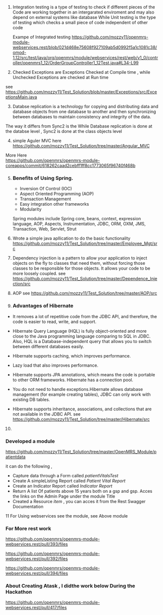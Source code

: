 1. Integration testing is a type of testing to check if different pieces of the Code are working together in an intergarated enviroment and may also depend on external systems like database
   While Unit testing is the type of testing which checks a small piece of code independent of other code

   Exampe of Integrated testing 
  https://github.com/mozzy11/openmrs-module-webservices.rest/blob/021d468e75608f927109ab5d0992f5a1c1081c38/omod-1.12/src/test/java/org/openmrs/module/webservices/rest/web/v1_0/controller/openmrs1_12/OrderGroupController1_12Test.java#L34-L99


  2. Checked Exceptions are Exceptions Checked at Compile time , while Unchecked Exceptions are checked at Run time

  see  https://github.com/mozzy11/Test_Solution/blob/master/Exceptions/src/ExceptionsMain.java

  3. Databse replication is a technology for copying and distributing data and database objects from one database to another and then synchronizing between databases to maintain consistency and integrity of the data. 

  The way it differs from Sync2 is the While Database replication is done at the databse level , Sync2 is done at the class objects level 

  4. simple Aguler MVC  here https://github.com/mozzy11/Test_Solution/tree/master/Angular_MVC

  More Here  
  https://github.com/openmrs/openmrs-module-coreapps/commit/618262caad2cebff1ff8cc1773065f96740f468b

  5. ###  Benefits of Using Spring.

        *  Inversion Of Control (IOC)
        *  Aspect Oriented Programming (AOP)
        * Transaction Management
        *  Easy integration other frameworks
        *  Modularity

        Spring modules include Spring core, beans, context, expression language, AOP, Aspects, Instrumentation, JDBC, ORM, OXM, JMS, Transaction, Web, Servlet, Strut

6. Wrote a simple java apllication to do the basic functionality
   https://github.com/mozzy11/Test_Solution/tree/master/Employee_Mgt/src


7. Dependency injection is a pattern to allow your application to inject objects on the fly to classes that need them, without forcing those classes to be responsible for those objects. It allows your code to be more loosely coupled. 
 see  https://github.com/mozzy11/Test_Solution/tree/master/Dependence_Injection/src

8. AOP  see   https://github.com/mozzy11/Test_Solution/tree/master/AOP/src

9.  ### Advantages of Hibernate 

* It removes a lot of repetitive code from the JDBC API, and therefore, the code is easier to read, write, and support.

* Hibernate Query Language (HQL) is fully object-oriented and more close to the Java programming language comparing to SQL in JDBC. Also, HQL is a Database-independent query that allows you to switch between different databases easily.

* Hibernate supports caching, which improves performance.

* Lazy load that also improves performance.

* Hibernate supports JPA annotations, which means the code is portable to other ORM frameworks.
Hibernate has a connection pool.

* You do not need to handle exceptions.Hibernate allows database management (for example creating tables), JDBC can only work with existing DB tables.

* Hibernate supports inheritance, associations, and collections that are not available in the JDBC API.
 see https://github.com/mozzy11/Test_Solution/tree/master/Hibernate/src


10. 
###  Developed a module
https://github.com/mozzy11/Test_Solution/tree/master/OpenMRS_Module/patientdata

it can do the following , 
* Capture data through a Form called *patientVitalsTest* 
* Create A simpleListing Report called *Patient Vital Report*
* Create an Indicator Report called *Indicator Report*
* Return A list Of patients above 15 years both on a gsp and gsp. Acces the links on the Admin Page under the module Title
* Created a Resource *item* , you can acces it from the Rest Swagger Documentation

11   For Using webservices see the module, 
see Above module
### For More rest work 
https://github.com/openmrs/openmrs-module-webservices.rest/pull/393/files

https://github.com/openmrs/openmrs-module-webservices.rest/pull/392/files

https://github.com/openmrs/openmrs-module-webservices.rest/pull/394/files 


###  About Creating Atask , I didthe work below During the Hackathon 
https://github.com/openmrs/openmrs-module-webservices.rest/pull/417/files


